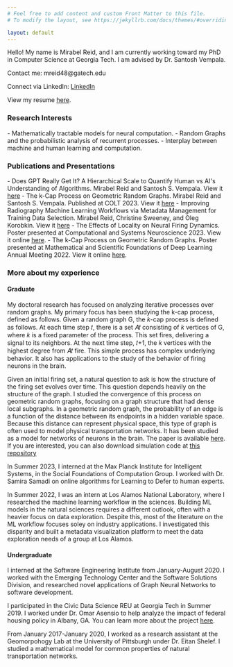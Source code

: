 ```yaml
---
# Feel free to add content and custom Front Matter to this file.
# To modify the layout, see https://jekyllrb.com/docs/themes/#overriding-theme-defaults

layout: default
---
```

<p> Hello! My name is Mirabel Reid, and I am currently working toward my PhD in Computer Science at Georgia Tech. I am advised by Dr. Santosh Vempala.</p>

<p>Contact me: mreid48@gatech.edu</p>

<p>Connect via LinkedIn: <a href="https://www.linkedin.com/in/mirabel-reid-b3b779156">LinkedIn</a></p>

<p> View my resume <a href="https://github.com/mirabelreid/mirabelreid.github.io/raw/master/Reid-Resume-Jul2024.pdf">here</a>. </p>


<h3>Research Interests</h3>
-  Mathematically tractable models for neural computation.  
-  Random Graphs and the probabilistic analysis of recurrent processes.
-  Interplay between machine and human learning and computation.
<h3>Publications and Presentations</h3>
- Does GPT Really Get It? A Hierarchical Scale to Quantify Human vs AI's Understanding of Algorithms. Mirabel Reid and Santosh S. Vempala. View it <a href="https://arxiv.org/abs/2406.14722">here</a>
-  The k-Cap Process on Geometric Random Graphs. Mirabel Reid and Santosh S. Vempala. Published at COLT 2023. View it <a href="https://proceedings.mlr.press/v195/reid23a/reid23a.pdf">here</a>
- Improving Radiography Machine Learning Workflows via Metadata Management for Training Data Selection. Mirabel Reid, Christine Sweeney, and Oleg Korobkin. View it <a href="https://arxiv.org/abs/2408.12655">here</a>
-  The Effects of Locality on Neural Firing Dynamics. Poster presented at Computational and Systems Neuroscience 2023. View it online <a href="https://github.com/mirabelreid/mirabelreid.github.io/raw/master/kcapcosyne.pdf">here</a>.
-  The k-Cap Process on Geometric Random Graphs. Poster presented at Mathematical and Scientific Foundations of Deep Learning Annual Meeting 2022. View it online  <a href="https://github.com/mirabelreid/mirabelreid.github.io/raw/master/kcapGRGPosterMoDL.pdf">here</a>.
<h3>More about my experience</h3>
<h4>Graduate</h4>
<p>My doctoral research has focused on analyzing iterative processes over random graphs. My primary focus has been studying the k-cap process, defined as follows. Given a random graph G, the 𝑘-cap process is defined as follows. At each time step 𝑡, there is a set 𝐴𝑡 consisting of 𝑘 vertices of G, where 𝑘 is a fixed parameter of the process. This set fires, delivering a signal to its neighbors. At the next time step, 𝑡+1, the 𝑘 vertices with the highest degree from 𝐴𝑡 fire. This simple process has complex underlying behavior. It also has applications to the study of the behavior of firing neurons in the brain.</p>

<p>Given an initial firing set, a natural question to ask is how the structure of the firing set evolves over time. This question depends heavily on the structure of the graph. I studied the convergence of this process on geometric random graphs, focusing on a graph structure that had dense local subgraphs. In a geometric random graph, the probability of an edge is a function of the distance between its endpoints in a hidden variable space. Because this distance can represent physical space, this type of graph is often used to model physical transportation networks. It has been studied as a model for networks of neurons in the brain. The paper is available <a href="https://proceedings.mlr.press/v195/reid23a/reid23a.pdf">here</a>. If you are interested, you can also download simulation code at <a href="https://github.com/mirabelreid/Assemblies-Simulations">this repository </a>
<p> In Summer 2023, I interned at the Max Planck Institute for Intelligent Systems, in the Social Foundations of Computation Group. I worked with Dr. Samira Samadi on online algorithms for Learning to Defer to human experts.</p>
 <p> In Summer 2022, I was an intern at Los Alamos National Laboratory, where I researched the machine learning workflow in the sciences. Building ML models in the natural sciences requires a different outlook, often with a heavier focus on data exploration. Despite this, most of the literature on the ML workflow focuses soley on industry applications. I investigated this disparity and built a metadata visualization platform to meet the data exploration needs of a group at Los Alamos.</p>

<h4>Undergraduate</h4>
<p> I interned at the Software Engineering Institute from January-August 2020. I worked with the Emerging Technology Center and the Software Solutions Division, and researched novel applications of Graph Neural Networks to software development.</p>
<p> I participated in the Civic Data Science REU at Georgia Tech in Summer 2019. I worked under Dr. Omar Asensio to help analyze the impact of federal housing policy in Albany, GA. You can learn more about the project <a href="https://civicdatascience.gatech.edu/project-blog/">here</a>.</p>
<p> From January 2017-January 2020, I worked as a research assistant at the Geomorpohogy Lab at the University of Pittsburgh under Dr. Eitan Shelef. I studied a mathematical model for common properties of natural transportation networks.</p>


